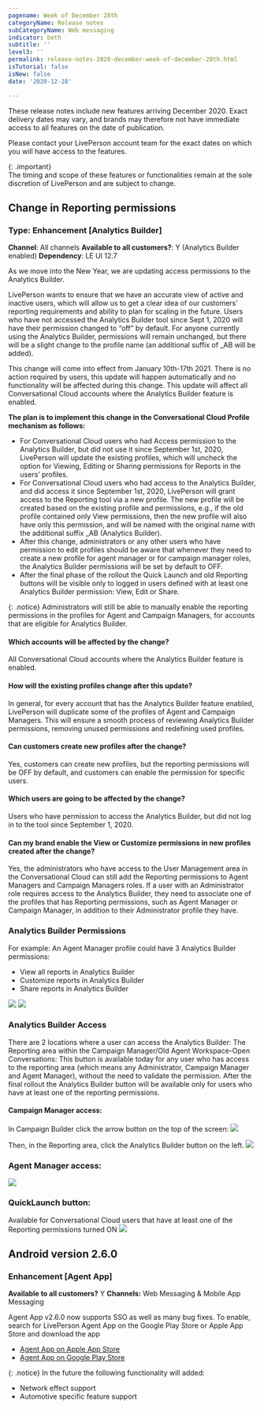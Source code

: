 ```yaml
---
pagename: Week of December 28th
categoryName: Release notes
subCategoryName: Web messaging
indicator: both
subtitle: ''
level3: ''
permalink: release-notes-2020-december-week-of-december-28th.html
isTutorial: false
isNew: false
date: '2020-12-28'

---
```


These release notes include new features arriving December 2020. Exact delivery dates may vary, and brands may therefore not have immediate access to all features on the date of publication.

Please contact your LivePerson account team for the exact dates on which you will have access to the features.

{: .important}  
The timing and scope of these features or functionalities remain at the sole discretion of LivePerson and are subject to change.

## Change in Reporting permissions
### Type: Enhancement [Analytics Builder]

**Channel**: All channels
**Available to all customers?**: Y (Analytics Builder enabled) 
**Dependency**: LE UI 12.7

As we move into the New Year, we are updating access permissions to the Analytics Builder.

LivePerson wants to ensure that we have an accurate view of active and inactive users, which will allow us to get a clear idea of our customers’ reporting requirements and ability to plan for scaling in the future. Users who have not accessed the Analytics Builder tool since Sept 1, 2020 will have their permission changed to “off” by default. For anyone currently using the Analytics Builder, permissions will remain unchanged, but there will be a slight change to the profile name (an additional suffix of  _AB will be added).

This change will come into effect from January 10th-17th 2021. There is no action required by users, this update will happen automatically and no functionality will be affected during this change. This update will affect all Conversational Cloud accounts where the Analytics Builder feature is enabled.

**The plan is to implement this change in the Conversational Cloud Profile mechanism as follows:**

* For Conversational Cloud users who had Access permission to the Analytics Builder, but did not use it since September 1st, 2020, LivePerson will update the existing profiles, which will uncheck the option for Viewing, Editing or Sharing permissions for Reports in the users’ profiles.
* For Conversational Cloud users who had access to the Analytics Builder, and did access it since September 1st, 2020, LivePerson will grant access to the Reporting tool via a new profile. The new profile will be created based on the existing profile and permissions, e.g., if the old profile contained only View permissions, then the new profile will also have only this permission, and will be named with the original name with the additional suffix  _AB (Analytics Builder).
* After this change, administrators or any other users who have permission to edit profiles should be aware that whenever they need to create a new profile for agent manager or for campaign manager roles, the Analytics Builder permissions will be set by default to OFF. 
* After the final phase of the rollout the Quick Launch and old Reporting buttons will be visible only to logged in users defined with at least one Analytics Builder permission: View, Edit or Share.

{: .notice}
Administrators will still be able to manually enable the reporting permissions in the profiles for Agent and Campaign Managers, for accounts that are eligible for Analytics Builder.

#### Which accounts will be affected by the change?
All Conversational Cloud accounts where the Analytics Builder feature is enabled.

#### How will the existing profiles change after this update?
In general, for every account that has the Analytics Builder feature enabled, LivePerson will duplicate some of the profiles of Agent and Campaign Managers. This will ensure a smooth process of reviewing Analytics Builder permissions, removing unused permissions and redefining used profiles.

#### Can customers create new profiles after the change?
Yes, customers can create new profiles, but the reporting permissions will be OFF by default, and customers can enable the permission for specific users.

#### Which users are going to be affected by the change?
Users who have permission to access the Analytics Builder, but did not log in to the tool since September 1, 2020.

#### Can my brand enable the View or Customize permissions in new profiles created after the change?
Yes, the administrators who have access to the User Management area in the Conversational Cloud can still add the Reporting permissions to Agent Managers and Campaign Managers roles.
If a user with an Administrator role requires access to the Analytics Builder, they need to associate one of the profiles that has Reporting permissions, such as Agent Manager or Campaign Manager, in addition to their Administrator profile they have.

### Analytics Builder Permissions
For example: An Agent Manager profile could have 3 Analytics Builder permissions:
* View all reports in Analytics Builder
* Customize reports in Analytics Builder
* Share reports in Analytics Builder

![](//ce-sr.s3.eu-west-1.amazonaws.com/knowledge/img/AB_permissions_1.png)
![](//ce-sr.s3.eu-west-1.amazonaws.com/knowledge/img/AB_permissions_2.png)

### Analytics Builder Access
There are 2 locations where a user can access the Analytics Builder:
The Reporting area within the Campaign Manager/Old Agent Workspace-Open Conversations: This button is available today for any user who has access to the reporting area (which means any Administrator, Campaign Manager and Agent Manager), without the need to validate the permission. After the final rollout the Analytics Builder button will be available only for users who have at least one of the reporting permissions.

#### Campaign Manager access:
In Campaign Builder click the arrow button on the top of the screen:
![](//ce-sr.s3.eu-west-1.amazonaws.com/knowledge/img/AB_permissions_3.png)

Then, in the Reporting area, click the Analytics Builder button on the left.
![](//ce-sr.s3.eu-west-1.amazonaws.com/knowledge/img/AB_permissions_4.png)

### Agent Manager access:
![](//ce-sr.s3.eu-west-1.amazonaws.com/knowledge/img/AB_permissions_5.png)

### QuickLaunch button: 
Available for Conversational Cloud users that have at least one of the Reporting permissions turned ON
![](//ce-sr.s3.eu-west-1.amazonaws.com/knowledge/img/AB_permissions_6.png)

## Android version 2.6.0
### Enhancement [Agent App]

**Available to all customers?** Y
**Channels:** Web Messaging & Mobile App Messaging

Agent App v2.6.0 now supports SSO as well as many bug fixes.
To enable, search for LivePerson Agent App on the Google Play Store or Apple App Store and download the app 
* [Agent App on Apple App Store](https://apps.apple.com/us/app/liveperson-agent-app/id1533849048)
* [Agent App on Google Play Store](https://play.google.com/store/apps/details?id=com.liveperson.LiveEngageMessaging)

{: .notice}
In the future the following functionality will added:
* Network effect support
* Automotive specific feature support

